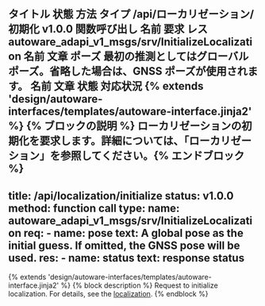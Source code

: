 タイトル	状態	方法	タイプ
/api/ローカリゼーション/初期化
v1.0.0
関数呼び出し
名前	要求	レス
autoware_adapi_v1_msgs/srv/InitializeLocalization
名前	文章
ポーズ
最初の推測としてはグローバル ポーズ。省略した場合は、GNSS ポーズが使用されます。
名前	文章
状態
対応状況
{% extends 'design/autoware-interfaces/templates/autoware-interface.jinja2' %} {% ブロックの説明 %} ローカリゼーションの初期化を要求します。詳細については、「ローカリゼーション」を参照してください。{% エンドブロック %}
---
title: /api/localization/initialize
status: v1.0.0
method: function call
type:
  name: autoware_adapi_v1_msgs/srv/InitializeLocalization
  req:
    - name: pose
      text: A global pose as the initial guess. If omitted, the GNSS pose will be used.
  res:
    - name: status
      text: response status
---

{% extends 'design/autoware-interfaces/templates/autoware-interface.jinja2' %}
{% block description %}
Request to initialize localization.
For details, see the [localization](../../../features/localization.md).
{% endblock %}

